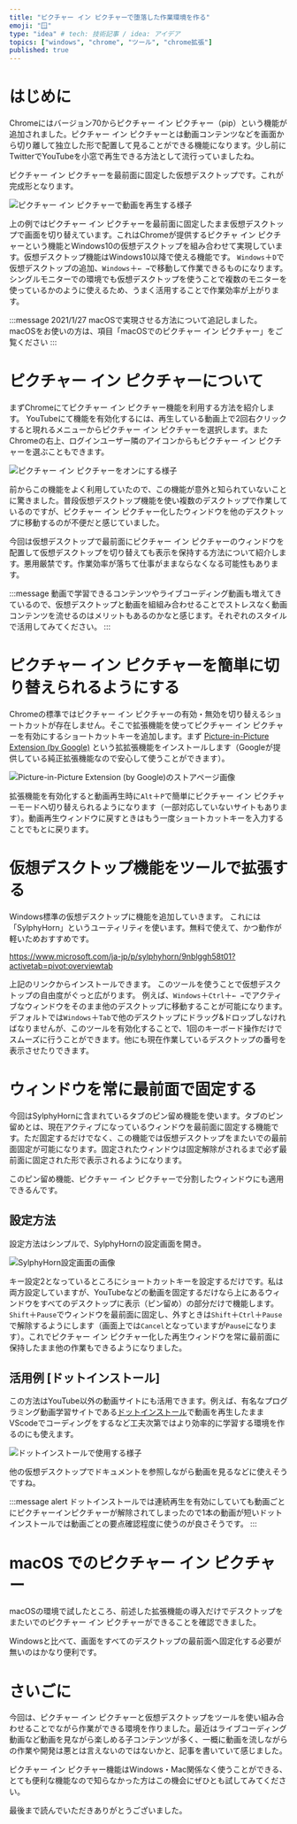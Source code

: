 ```yaml
---
title: "ピクチャー イン ピクチャーで堕落した作業環境を作る"
emoji: "🪟"
type: "idea" # tech: 技術記事 / idea: アイデア
topics: ["windows", "chrome", "ツール", "chrome拡張"]
published: true
---
```


# はじめに

Chromeにはバージョン70からピクチャー イン ピクチャー（pip）という機能が追加されました。ピクチャー イン ピクチャーとは動画コンテンツなどを画面から切り離して独立した形で配置して見ることができる機能になります。少し前にTwitterでYouTubeを小窓で再生できる方法として流行っていましたね。

ピクチャー イン ピクチャーを最前面に固定した仮想デスクトップです。これが完成形となります。

![ピクチャー イン ピクチャーで動画を再生する様子](https://i.gyazo.com/2a0fb8c4714ed273732842783eb7fb1c.gif)

上の例ではピクチャー イン ピクチャーを最前面に固定したまま仮想デスクトップで画面を切り替えています。これはChromeが提供するピクチャ イン ピクチャーという機能とWindows10の仮想デスクトップを組み合わせて実現しています。仮想デスクトップ機能はWindows10以降で使える機能です。 `Windows`＋`D`で仮想デスクトップの追加、`Windows`＋`← →`で移動して作業できるものになります。シングルモニターでの環境でも仮想デスクトップを使うことで複数のモニターを使っているかのように使えるため、うまく活用することで作業効率が上がります。

:::message
2021/1/27 macOSで実現させる方法について追記しました。
macOSをお使いの方は、項目「macOSでのピクチャー イン ピクチャー」をご覧ください
:::

# ピクチャー イン ピクチャーについて

まずChromeにてピクチャー イン ピクチャー機能を利用する方法を紹介します。
YouTubeにて機能を有効化するには、再生している動画上で2回右クリックすると現れるメニューからピクチャー イン ピクチャーを選択します。またChromeの右上、ログインユーザー隣のアイコンからもピクチャー イン ピクチャーを選ぶこともできます。

![ピクチャー イン ピクチャーをオンにする様子](https://storage.googleapis.com/zenn-user-upload/v8kja44l1r8ou1vxcjzr53rqb7un)

前からこの機能をよく利用していたので、この機能が意外と知られていないことに驚きました。普段仮想デスクトップ機能を使い複数のデスクトップで作業しているのですが、ピクチャー イン ピクチャー化したウィンドウを他のデスクトップに移動するのが不便だと感じていました。

今回は仮想デスクトップで最前面にピクチャー イン ピクチャーのウィンドウを配置して仮想デスクトップを切り替えても表示を保持する方法について紹介します。悪用厳禁です。作業効率が落ちて仕事がままならなくなる可能性もあります。

:::message
動画で学習できるコンテンツやライブコーディング動画も増えてきているので、仮想デスクトップと動画を組組み合わせることでストレスなく動画コンテンツを流せるのはメリットもあるのかなと感じます。それぞれのスタイルで活用してみてください。
:::

# ピクチャー イン ピクチャーを簡単に切り替えられるようにする

Chromeの標準ではピクチャー イン ピクチャーの有効・無効を切り替えるショートカットが存在しません。そこで拡張機能を使ってピクチャー イン ピクチャーを有効にするショートカットキーを追加します。まず [Picture-in-Picture Extension (by Google)](https://chrome.google.com/webstore/detail/picture-in-picture-extens/hkgfoiooedgoejojocmhlaklaeopbecg) という拡拡張機能をインストールします（Googleが提供している純正拡張機能なので安心して使うことができます）。

![Picture-in-Picture Extension (by Google)のストアページ画像](https://storage.googleapis.com/zenn-user-upload/9xpo6ex85w2zvlmfy2wfcl0vgmlh)

拡張機能を有効化すると動画再生時に`Alt`＋`P`で簡単にピクチャー イン ピクチャーモードへ切り替えられるようになります（一部対応していないサイトもあります）。動画再生ウィンドウに戻すときはもう一度ショートカットキーを入力することでもとに戻ります。

# 仮想デスクトップ機能をツールで拡張する

Windows標準の仮想デスクトップに機能を追加していきます。
これには「SylphyHorn」というユーティリティを使います。無料で使えて、かつ動作が軽いためおすすめです。

https://www.microsoft.com/ja-jp/p/sylphyhorn/9nblggh58t01?activetab=pivot:overviewtab

上記のリンクからインストールできます。
このツールを使うことで仮想デスクトップの自由度がぐっと広がります。
例えば、`Windows`＋`Ctrl`＋`← →`でアクティブなウィンドウをそのまま他のデスクトップに移動することが可能になります。デフォルトでは`Windows`＋`Tab`で他のデスクトップにドラッグ&ドロップしなければなりませんが、このツールを有効化することで、1回のキーボード操作だけでスムーズに行うことができます。他にも現在作業しているデスクトップの番号を表示させたりできます。

# ウィンドウを常に最前面で固定する

今回はSylphyHornに含まれているタブのピン留め機能を使います。タブのピン留めとは、現在アクティブになっているウィンドウを最前面に固定する機能です。ただ固定するだけでなく、この機能では仮想デスクトップをまたいでの最前面固定が可能になります。固定されたウィンドウは固定解除がされるまで必ず最前面に固定された形で表示されるようになります。

このピン留め機能、ピクチャー イン ピクチャーで分割したウィンドウにも適用できるんです。

## 設定方法

設定方法はシンプルで、SylphyHornの設定画面を開き。

![SylphyHorn設定画面の画像](https://storage.googleapis.com/zenn-user-upload/owvzichd66a4hqbj5w9huwfzlzhq)

キー設定2となっているところにショートカットキーを設定するだけです。私は両方設定していますが、YouTubeなどの動画を固定するだけなら上にあるウィンドウをすべてのデスクトップに表示（ピン留め）の部分だけで機能します。`Shift`＋`Pause`でウィンドウを最前面に固定し、外すときは`Shift`＋`Ctrl`＋`Pause`で解除するようにします（画面上では`Cancel`となっていますが`Pause`になります）。これでピクチャー イン ピクチャー化した再生ウィンドウを常に最前面に保持したまま他の作業もできるようになりました。

## 活用例 [ドットインストール]

この方法はYouTube以外の動画サイトにも活用できます。例えば、有名なプログラミング動画学習サイトである[ドットインストール](https://dotinstall.com/)で動画を再生したままVScodeでコーディングをするなど工夫次第ではより効率的に学習する環境を作るのにも使えます。

![ドットインストールで使用する様子](https://storage.googleapis.com/zenn-user-upload/3j443ic84p1laadqfdohy77fp1g8)

他の仮想デスクトップでドキュメントを参照しながら動画を見るなどに使えそうですね。

:::message alert
ドットインストールでは連続再生を有効にしていても動画ごとにピクチャーインピクチャーが解除されてしまったので1本の動画が短いドットインストールでは動画ごとの要点確認程度に使うのが良さそうです。
:::

# macOS でのピクチャー イン ピクチャー

macOSの環境で試したところ、前述した拡張機能の導入だけでデスクトップをまたいでのピクチャー イン ピクチャーができることを確認できました。

Windowsと比べて、画面をすべてのデスクトップの最前面へ固定化する必要が無いのはかなり便利です。

# さいごに

今回は、ピクチャー イン ピクチャーと仮想デスクトップをツールを使い組み合わせることでながら作業ができる環境を作りました。最近はライブコーディング動画など動画を見ながら楽しめる子コンテンツが多く、一概に動画を流しながらの作業や開発は悪とは言えないのではないかと、記事を書いていて感じました。

ピクチャー イン ピクチャー機能はWindows・Mac関係なく使うことができる、とても便利な機能なので知らなかった方はこの機会にぜひとも試してみてください。

最後まで読んでいただきありがとうございました。